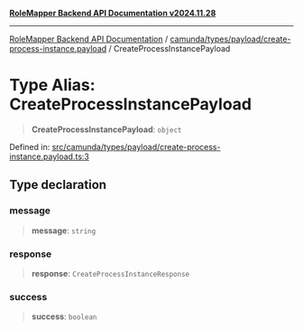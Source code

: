 [**RoleMapper Backend API Documentation v2024.11.28**](../../../../../README.md)

***

[RoleMapper Backend API Documentation](../../../../../modules.md) / [camunda/types/payload/create-process-instance.payload](../README.md) / CreateProcessInstancePayload

# Type Alias: CreateProcessInstancePayload

> **CreateProcessInstancePayload**: `object`

Defined in: [src/camunda/types/payload/create-process-instance.payload.ts:3](https://github.com/FlowCraft-AG/RoleMapper/blob/64577d705cc4c579b4cd41d48895a5fa1f3b9249/backend/src/camunda/types/payload/create-process-instance.payload.ts#L3)

## Type declaration

### message

> **message**: `string`

### response

> **response**: `CreateProcessInstanceResponse`

### success

> **success**: `boolean`
